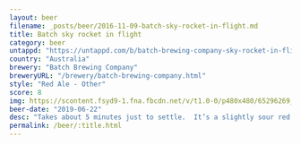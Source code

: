```yaml
---
layout: beer
filename: _posts/beer/2016-11-09-batch-sky-rocket-in-flight.md
title: Batch sky rocket in flight
category: beer
untappd: "https://untappd.com/b/batch-brewing-company-sky-rocket-in-flight/2822665"
country: "Australia"
brewery: "Batch Brewing Company"
breweryURL: "/brewery/batch-brewing-company.html"
style: "Red Ale - Other"
score: 8
img: https://scontent.fsyd9-1.fna.fbcdn.net/v/t1.0-0/p480x480/65296269_10157223729078745_568743314547802112_o.jpg?_nc_cat=102&_nc_sid=e007fa&_nc_ohc=LSxNyUQSB5wAX9FgY5q&_nc_ht=scontent.fsyd9-1.fna&_nc_tp=6&oh=4a0453a17bf8ea80e198539b6a58abbf&oe=5F4860CC
beer-date: "2019-06-22"
desc: "Takes about 5 minutes just to settle.  It’s a slightly sour red but very mild in most ways. By the end I want more, but I don’t want to wait for it to settle again"
permalink: /beer/:title.html
---
```

